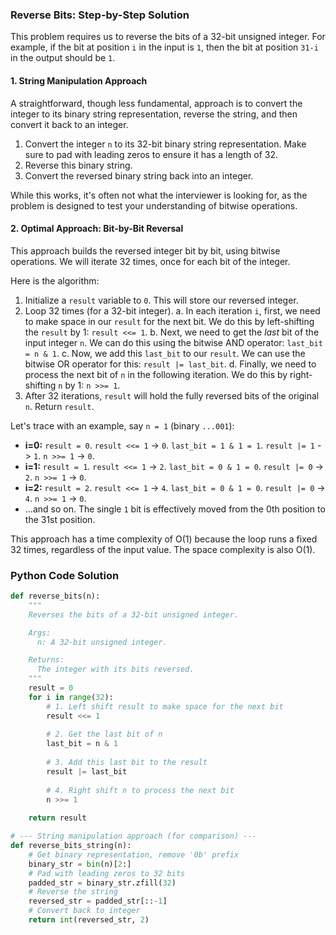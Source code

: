 ### Reverse Bits: Step-by-Step Solution

This problem requires us to reverse the bits of a 32-bit unsigned integer. For example, if the bit at position `i` in the input is `1`, then the bit at position `31-i` in the output should be `1`.

#### 1. String Manipulation Approach

A straightforward, though less fundamental, approach is to convert the integer to its binary string representation, reverse the string, and then convert it back to an integer.

1.  Convert the integer `n` to its 32-bit binary string representation. Make sure to pad with leading zeros to ensure it has a length of 32.
2.  Reverse this binary string.
3.  Convert the reversed binary string back into an integer.

While this works, it's often not what the interviewer is looking for, as the problem is designed to test your understanding of bitwise operations.

#### 2. Optimal Approach: Bit-by-Bit Reversal

This approach builds the reversed integer bit by bit, using bitwise operations. We will iterate 32 times, once for each bit of the integer.

Here is the algorithm:

1.  Initialize a `result` variable to `0`. This will store our reversed integer.
2.  Loop 32 times (for a 32-bit integer).
    a. In each iteration `i`, first, we need to make space in our `result` for the next bit. We do this by left-shifting the `result` by 1: `result <<= 1`.
    b. Next, we need to get the *last* bit of the input integer `n`. We can do this using the bitwise AND operator: `last_bit = n & 1`.
    c. Now, we add this `last_bit` to our `result`. We can use the bitwise OR operator for this: `result |= last_bit`.
    d. Finally, we need to process the next bit of `n` in the following iteration. We do this by right-shifting `n` by 1: `n >>= 1`.
3.  After 32 iterations, `result` will hold the fully reversed bits of the original `n`. Return `result`.

Let's trace with an example, say `n = 1` (binary `...001`):
- **i=0:** `result = 0`. `result <<= 1` -> `0`. `last_bit = 1 & 1 = 1`. `result |= 1` -> `1`. `n >>= 1` -> `0`.
- **i=1:** `result = 1`. `result <<= 1` -> `2`. `last_bit = 0 & 1 = 0`. `result |= 0` -> `2`. `n >>= 1` -> `0`.
- **i=2:** `result = 2`. `result <<= 1` -> `4`. `last_bit = 0 & 1 = 0`. `result |= 0` -> `4`. `n >>= 1` -> `0`.
- ...and so on. The single `1` bit is effectively moved from the 0th position to the 31st position.

This approach has a time complexity of O(1) because the loop runs a fixed 32 times, regardless of the input value. The space complexity is also O(1).

### Python Code Solution

```python
def reverse_bits(n):
    """
    Reverses the bits of a 32-bit unsigned integer.

    Args:
      n: A 32-bit unsigned integer.

    Returns:
      The integer with its bits reversed.
    """
    result = 0
    for i in range(32):
        # 1. Left shift result to make space for the next bit
        result <<= 1
        
        # 2. Get the last bit of n
        last_bit = n & 1
        
        # 3. Add this last bit to the result
        result |= last_bit
        
        # 4. Right shift n to process the next bit
        n >>= 1
        
    return result

# --- String manipulation approach (for comparison) ---
def reverse_bits_string(n):
    # Get binary representation, remove '0b' prefix
    binary_str = bin(n)[2:]
    # Pad with leading zeros to 32 bits
    padded_str = binary_str.zfill(32)
    # Reverse the string
    reversed_str = padded_str[::-1]
    # Convert back to integer
    return int(reversed_str, 2)

```
